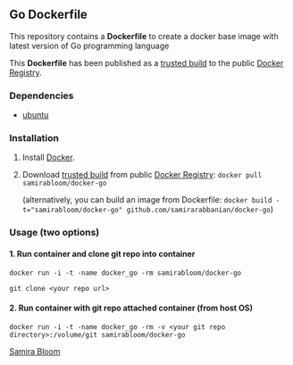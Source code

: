 ## Go Dockerfile

This repository contains a **Dockerfile** to create a docker base image with latest version of Go programming language 

This **Dockerfile** has been published as a [trusted build](https://index.docker.io/u/jamesdbloom/docker_java7_maven/) to the public [Docker Registry](https://index.docker.io/).


### Dependencies

* [ubuntu](http://dockerfile.github.io/#/ubuntu)


### Installation

1. Install [Docker](https://www.docker.io/).

2. Download [trusted build](https://index.docker.io/u/samirabloom/docker-go/) from public [Docker Registry](https://index.docker.io/): `docker pull samirabloom/docker-go`

   (alternatively, you can build an image from Dockerfile: `docker build -t="samirabloom/docker-go" github.com/samirarabbanian/docker-go`)


### Usage (two options)

#### 1. Run container and clone git repo into container

    docker run -i -t -name docker_go -rm samirabloom/docker-go

    git clone <your repo url>

#### 2. Run container with git repo attached container (from host OS)

    docker run -i -t -name docker_go -rm -v <your git repo directory>:/volume/git samirabloom/docker-go
    
<a href="https://github.com/samirarabbanian">Samira Bloom</a>